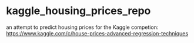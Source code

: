 # kaggle_housing_prices_repo
an attempt to predict housing prices for the Kaggle competion: https://www.kaggle.com/c/house-prices-advanced-regression-techniques
